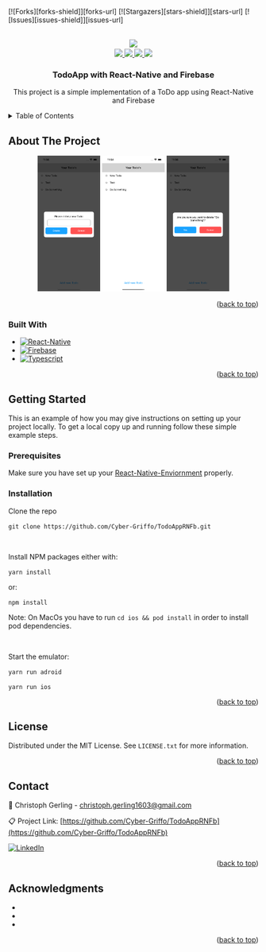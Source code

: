 <a name="readme-top"></a>
[![Forks][forks-shield]][forks-url]
[![Stargazers][stars-shield]][stars-url]
[![Issues][issues-shield]][issues-url]


<!-- PROJECT LOGO -->
<br />
<div align="center">
  <a href="https://github.com/Cyber-Griffo/TodoAppRNFb">
    <img src="https://media.giphy.com/media/SxFXYgj3u4dXrqOsWv/giphy.gif" width="25%">
  </a>
  <div align="center">
    <a href="https://github.com/Cyber-Griffo/TodoAppRNFb/network/members">
      <img src="https://img.shields.io/github/forks/Cyber-Griffo/TodoAppRNFb.svg?style=for-the-badge">
    </a>
    <a href="https://github.com/Cyber-Griffo/TodoAppRNFb/stargazers">
      <img src="https://img.shields.io/github/stars/Cyber-Griffo/TodoAppRNFb.svg?style=for-the-badge">
    </a>
    <a href="https://github.com/Cyber-Griffo/TodoAppRNFb/issues">
      <img src="https://img.shields.io/github/issues/Cyber-Griffo/TodoAppRNFb.svg?style=for-the-badge">
    </a>
    <a href="https://github.com/Cyber-Griffo/TodoAppRNFb/blob/master/LICENSE.txt">
      <img src="https://img.shields.io/github/license/Cyber-Griffo/TodoAppRNFb.svg?style=for-the-badge">
    </a>
  </div>

<h3 align="center">TodoApp with React-Native and Firebase</h3>

  <p align="center">
    This project is a simple implementation of a ToDo app using React-Native and Firebase
  </p>
</div>



<!-- TABLE OF CONTENTS -->
<details>
  <summary>Table of Contents</summary>
  <ol>
    <li>
      <a href="#about-the-project">About The Project</a>
      <ul>
        <li><a href="#built-with">Built With</a></li>
      </ul>
    </li>
    <li>
      <a href="#getting-started">Getting Started</a>
      <ul>
        <li><a href="#prerequisites">Prerequisites</a></li>
        <li><a href="#installation">Installation</a></li>
      </ul>
    </li>
    <li><a href="#license">License</a></li>
    <li><a href="#contact">Contact</a></li>
    <li><a href="#acknowledgments">Acknowledgments</a></li>
  </ol>
</details>



<!-- ABOUT THE PROJECT -->
## About The Project

<div align="center">
  <img src="assets/img/Create-Todo.png" width="25%">
  <img src="assets/img/List-View.png" width="25%">
  <img src="assets/img/Delete-Todo.png" width="25%">
</div>

<p align="right">(<a href="#readme-top">back to top</a>)</p>



### Built With

* [![React-Native][React-Native-shield]][React-Native-url]
* [![Firebase][Firebase-shield]][Firebase-url]
* [![Typescript][Typescript-shield]][Typescript-url]

<p align="right">(<a href="#readme-top">back to top</a>)</p>



<!-- GETTING STARTED -->
## Getting Started

This is an example of how you may give instructions on setting up your project locally.
To get a local copy up and running follow these simple example steps.

### Prerequisites

Make sure you have set up your [React-Native-Enviornment](https://reactnative.dev/docs/environment-setup) properly.

### Installation


Clone the repo
```
git clone https://github.com/Cyber-Griffo/TodoAppRNFb.git
```

<br/>

Install NPM packages either with:
```
yarn install
```

or:

```
npm install
```

Note: On MacOs you have to run `cd ios && pod install` in order to install pod dependencies.

<br/>

Start the emulator:

```
yarn run adroid
```
```
yarn run ios
```

<p align="right">(<a href="#readme-top">back to top</a>)</p>

<!-- LICENSE -->
## License

Distributed under the MIT License. See `LICENSE.txt` for more information.

<p align="right">(<a href="#readme-top">back to top</a>)</p>



<!-- CONTACT -->
## Contact

📧 Christoph Gerling - christoph.gerling1603@gmail.com

📋 Project Link: [https://github.com/Cyber-Griffo/TodoAppRNFb](https://github.com/Cyber-Griffo/TodoAppRNFb)

[![LinkedIn][linkedin-shield]][linkedin-url]

<p align="right">(<a href="#readme-top">back to top</a>)</p>



<!-- ACKNOWLEDGMENTS -->
## Acknowledgments

* []()
* []()
* []()

<p align="right">(<a href="#readme-top">back to top</a>)</p>



<!-- MARKDOWN LINKS -->
[linkedin-shield]: https://img.shields.io/badge/LinkedIn-blue?style=for-the-badge&logo=linkedin&logoColor=white
[linkedin-url]: https://linkedin.com/in/christoph-gerling-45217023b

[React-Native-shield]: https://img.shields.io/badge/"React$20Native"-20232A?style=for-the-badge&logo=react&logoColor=61DAFB
[React-Native-url]: https://reactnative.dev/
[Firebase-shield]: https://img.shields.io/badge/"Firebase"-20232A?style=for-the-badge&logo=firebase
[Firebase-url]: https://firebase.google.com/
[Typescript-shield]: https://img.shields.io/badge/"Typescript"-20232A?style=for-the-badge&logo=typescript&logoColor=61DAFB
[Typescript-url]: https://www.typescriptlang.org/
